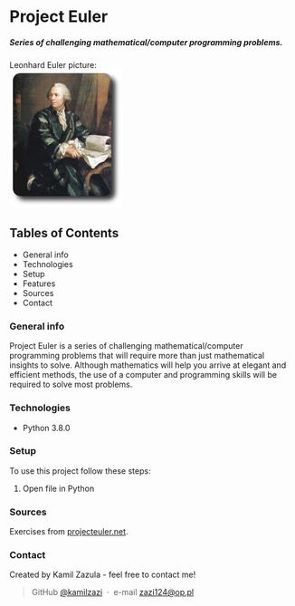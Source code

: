 # Project Euler

##### Series of challenging mathematical/computer programming problems.
Leonhard Euler picture:<br>
![Euler image](./images/euler.jpg)
##
## Tables of Contents   
* General info
* Technologies
* Setup
* Features
* Sources
* Contact

### General info
Project Euler is a series of challenging mathematical/computer programming problems that will require more than just mathematical insights to solve. Although mathematics will help you arrive at elegant and efficient methods, the use of a computer and programming skills will be required to solve most problems.

### Technologies
* Python 3.8.0

### Setup
To use this project follow these steps:

1. Open file in Python

### Sources
Exercises from [projecteuler.net](https://projecteuler.net/).

### Contact
Created by Kamil Zazula - feel free to contact me!

> GitHub [@kamilzazi](https://github.com/kamilzazi) &nbsp;&middot;&nbsp;
> e-mail [zazi124@op.pl]()
